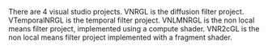 There are 4 visual studio projects.  VNRGL is the diffusion filter project.  VTemporalNRGL is the temporal filter project.  VNLMNRGL is the non local means filter project, implemented using a compute shader.  VNR2cGL is the non local means filter project implemented with a fragment shader. 
